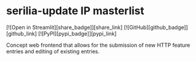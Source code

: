 # serilia-update IP masterlist

[![Open in Streamlit][share_badge]][share_link] [![GitHub][github_badge]][github_link] [![PyPI][pypi_badge]][pypi_link] 

Concept web frontend that allows for the submission of new HTTP feature entries and editing of existing entries. 
